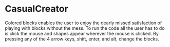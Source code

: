 # CasualCreator
Colored blocks enables the user to enjoy the dearly missed satisfaction of playing with blocks without the mess. To run the code all the user has to do is click the mouse and shapes appear wherever the mouse is clicked. By pressing any of the 4 arrow keys, shift, enter, and alt, change the blocks. 
